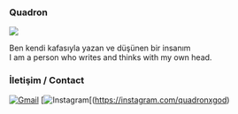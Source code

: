 ### Quadron 
![](https://media.tenor.com/images/1c5c0af7ea171da6c37568d79b5f3da5/tenor.gif)

Ben kendi kafasıyla yazan ve düşünen bir insanım <br>
I am a person who writes and thinks with my own head.

### İletişim / Contact 
[![Gmail](https://img.shields.io/badge/-quadronxgod@gmail.com-c14438?style=flat-square&logo=Gmail&logoColor=white&link=mailto:quadronxgod@gmail.com)](mailto:quadronxgod@gmail.com)
[![Instagram](https://img.shields.io/badge/-@quadronxgod-F44747?style=flat-square&labelColor=F44747&logo=instagram&logoColor=white&link=https://instagram.com/quadronxgod)[(https://instagram.com/quadronxgod)



[discord]: https://discord.gg/A4V2XQKK6V


